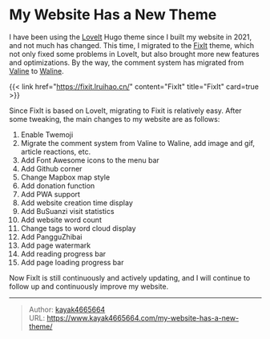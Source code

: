 # My Website Has a New Theme

I have been using the [LoveIt](https://github.com/dillonzq/LoveIt) Hugo theme since I built my website in 2021, and not much has changed. This time, I migrated to the [FixIt](https://github.com/hugo-fixit/FixIt) theme, which not only fixed some problems in LoveIt, but also brought more new features and optimizations. By the way, the comment system has migrated from [Valine](https://valine.js.org/) to [Waline](https://waline.js.org/).
<!--more-->

{{< link href="https://fixit.lruihao.cn/" content="FixIt" title="FixIt" card=true >}}

Since FixIt is based on LoveIt, migrating to Fixit is relatively easy. After some tweaking, the main changes to my website are as follows:

1. Enable Twemoji
2. Migrate the comment system from Valine to Waline, add image and gif, article reactions, etc.
3. Add Font Awesome icons to the menu bar
4. Add Github corner
5. Change Mapbox map style
6. Add donation function
7. Add PWA support
8. Add website creation time display
9. Add BuSuanzi visit statistics
10. Add website word count
11. Change tags to word cloud display
12. Add PangguZhibai
13. Add page watermark
14. Add reading progress bar
15. Add page loading progress bar

Now FixIt is still continuously and actively updating, and I will continue to follow up and continuously improve my website.

---

> Author: [kayak4665664](https://github.com/kayak4665664)  
> URL: https://www.kayak4665664.com/my-website-has-a-new-theme/  

